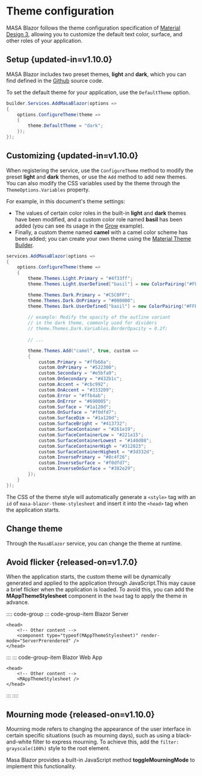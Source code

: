 # Theme configuration

MASA Blazor follows the theme configuration specification of [Material Design 3](https://m3.material.io/styles/color/roles), allowing you to customize the default text color, surface, and other roles of your application.

## Setup {updated-in=v1.10.0}

MASA Blazor includes two preset themes, **light** and **dark**, which you can find defined in the [Github](https://github.com/masastack/MASA.Blazor/blob/main/src/Masa.Blazor/Services/MasaBlazorPreset.cs) source code.

To set the default theme for your application, use the `DefaultTheme` option.

```csharp Program.cs
builder.Services.AddMasaBlazor(options =>
{
    options.ConfigureTheme(theme =>
    {
        theme.DefaultTheme = "dark";
    });
});
```

## Customizing {updated-in=v1.10.0}

When registering the service, use the `ConfigureTheme` method to modify the preset **light** and **dark** themes, or use the `Add` method to add new themes.
You can also modify the CSS variables used by the theme through the `ThemeOptions.Variables` property.

For example, in this document's theme settings:
- The values of certain color roles in the built-in **light** and **dark** themes have been modified, and a custom color role named **basil** has been added (you can see its usage in the [Grow](/blazor/components/tabs#grow) example).
- Finally, a custom theme named **camel** with a camel color scheme has been added; you can create your own theme using the [Material Theme Builder](https://www.figma.com/community/plugin/1034969338659738588/material-theme-builder).
```csharp
services.AddMasaBlazor(options =>
{
    options.ConfigureTheme(theme =>
    {
        theme.Themes.Light.Primary = "#4f33ff";
        theme.Themes.Light.UserDefined["basil"] = new ColorPairing("#FFFBE6", "#356859");

        theme.Themes.Dark.Primary = "#C5C0FF";
        theme.Themes.Dark.OnPrimary = "#000000";
        theme.Themes.Dark.UserDefined["basil"] = new ColorPairing("#FFFBE6", "#356859");
        
        // example: Modify the opacity of the outline variant 
        // in the dark theme, commonly used for dividers
        // theme.Themes.Dark.Variables.BorderOpacity = 0.2f;
        
        // ...

        theme.Themes.Add("camel", true, custom =>
        {
            custom.Primary = "#ffb68a";
            custom.OnPrimary = "#522300";
            custom.Secondary = "#e5bfa9";
            custom.OnSecondary = "#432b1c";
            custom.Accent = "#cbc992";
            custom.OnAccent = "#333209";
            custom.Error = "#ffb4ab";
            custom.OnError = "#690005";
            custom.Surface = "#1a120d";
            custom.OnSurface = "#f0dfd7";
            custom.SurfaceDim = "#1a120d";
            custom.SurfaceBright = "#413732";
            custom.SurfaceContainer = "#261e19";
            custom.SurfaceContainerLow = "#221a15";
            custom.SurfaceContainerLowest = "#140d08";
            custom.SurfaceContainerHigh = "#312823";
            custom.SurfaceContainerHighest = "#3d332d";
            custom.InversePrimary = "#8c4f26";
            custom.InverseSurface = "#f0dfd7";
            custom.InverseOnSurface = "#382e29";
        });
    }
});
```

The CSS of the theme style will automatically generate a `<style>` tag with an `id` of `masa-blazor-theme-stylesheet` and insert it into the `<head>` tag when the application starts.

## Change theme

Through the `MasaBlazor` service, you can change the theme at runtime.

<masa-example file="Examples.features.theme.DynamicallyModifyTheme"></masa-example>

## Avoid flicker {released-on=v1.7.0}

When the application starts, the custom theme will be dynamically generated and applied to the application through JavaScript.This may cause a brief flicker when the application is loaded.
To avoid this, you can add the **MAppThemeStylesheet** component in the `head` tag to apply the theme in advance.

:::: code-group
::: code-group-item Blazor Server
```razor _Host.cshtml
<head>
    <!-- Other content -->
    <component type="typeof(MAppThemeStylesheet)" render-mode="ServerPrerendered" />
</head>
```
:::
::: code-group-item Blazor Web App
``` razor App.razor
<head>
    <!-- Other content -->
    <MAppThemeStylesheet />
</head>
```
:::
::::

## Mourning mode {released-on=v1.10.0}

Mourning mode refers to changing the appearance of the user interface in certain specific situations (such as mourning days), such as using a black-and-white filter to express mourning.
To achieve this, add the `filter: grayscale(100%)` style to the root element.

Masa Blazor provides a built-in JavaScript method **toggleMourningMode** to implement this functionality.

<masa-example file="Examples.features.theme.MourningMode"></masa-example>

